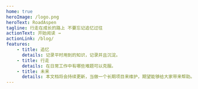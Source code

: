 ```yaml
---
home: true
heroImage: /logo.png
heroText: RoadAspen
tagline: 行走在成长的路上 不要忘记追忆过往
actionText: 开始阅读 →
actionLink: /blog/
features:
    - title: 追忆
      details: 记录平时用到的知识，记录并且沉淀。
    - title: 行走
      details: 在日常工作中有哪些难题可以克服。
    - title: 未来
      details: 本文档将会持续更新，当做一个长期项目来维护，期望能够给大家带来帮助。
---
```

